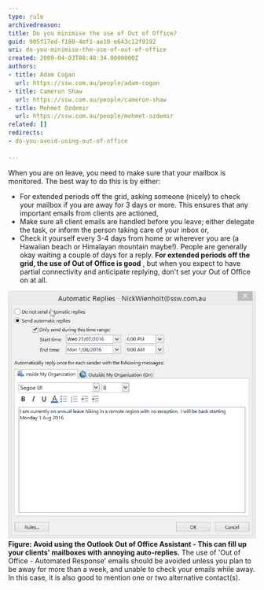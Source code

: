 ```yaml
---
type: rule
archivedreason: 
title: Do you minimise the use of Out of Office?
guid: 905f17ed-f180-4ef1-ae10-e643c12f9192
uri: do-you-minimise-the-use-of-out-of-office
created: 2009-04-03T08:48:34.0000000Z
authors:
- title: Adam Cogan
  url: https://ssw.com.au/people/adam-cogan
- title: Cameron Shaw
  url: https://ssw.com.au/people/cameron-shaw
- title: Mehmet Ozdemir
  url: https://ssw.com.au/people/mehmet-ozdemir
related: []
redirects:
- do-you-avoid-using-out-of-office

---
```


When you are on leave, you need to make sure that your mailbox is monitored. The best way to do this is by either:  

<!--endintro-->

* For extended periods off the grid, asking someone (nicely) to check your mailbox if you are away for 3 days or more. This ensures that any important emails from clients are actioned,
* Make sure all client emails are handled before you leave; either delegate the task, or inform the person taking care of your inbox or,
* Check it yourself every 3-4 days from home or wherever you are (a Hawaiian beach or Himalayan mountain maybe!).  People are generally okay waiting a couple of days for a reply.  **For extended periods off the grid, the use of Out of Office is good** , but when you expect to have partial connectivity and anticipate replying, don't set your Out of Office on at all.


![](2016-07-27_15-42-13-OOO.png)
 **Figure: Avoid using the Outlook Out of Office Assistant - This can fill up your clients' mailboxes with annoying auto-replies.** 
The use of 'Out of Office - Automated Response' emails should be avoided unless you plan to be away for more than a week, and unable to check your emails while away. In this case, it is also good to mention one or two alternative contact(s).
